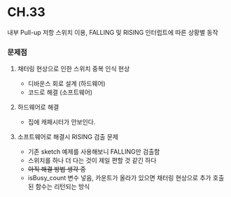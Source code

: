 # CH.33
내부 Pull-up 저항 스위치 이용, FALLING 및 RISING 인터럽트에 따른 상황별 동작
### 문제점
1. 채터링 현상으로 인한 스위치 중복 인식 현상
    - 디바운스 회로 설계 (하드웨어)
    - 코드로 해결 (소프트웨어)

2. 하드웨어로 해결
    - 집에 캐패시터가 안보인다.

2. 소프트웨어로 해결시 RISING 검출 문제
    - 기존 sketch 예제를 사용해보니 FALLING만 검출함
    - 스위치를 하나 더 다는 것이 제일 편할 것 같긴 하다
    - ~~아직 해결 방법 생각 중~~
    - isBusy_count 변수 넣음, 카운트가 올라가 있으면 채터링 현상으로 추가 호출된 함수는 리턴되는 방식



